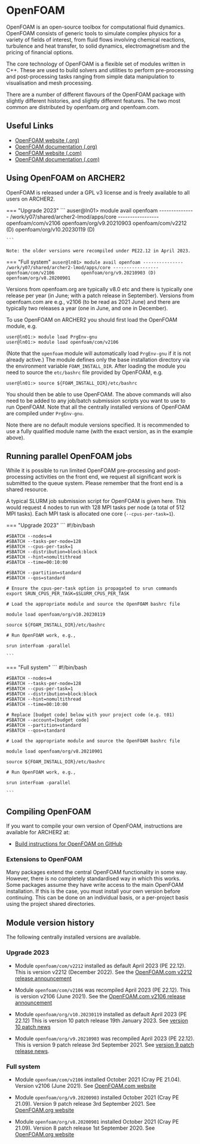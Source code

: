 # OpenFOAM

OpenFOAM is an open-source toolbox for computational fluid dynamics.
OpenFOAM consists of generic tools to simulate complex physics for a
variety of fields of interest, from fluid flows involving chemical
reactions, turbulence and heat transfer, to solid dynamics,
electromagnetism and the pricing of financial options.

The core technology of OpenFOAM is a flexible set of modules written in
C++. These are used to build solvers and utilities to perform
pre-processing and post-processing tasks ranging from simple data
manipulation to visualisation and mesh processing.

There are a number of different flavours of the OpenFOAM package with
slightly different histories, and slightly different features. The two
most common are distributed by openfoam.org and openfoam.com.

## Useful Links

  - [OpenFOAM website (.org)](https://openfoam.org)
  - [OpenFOAM documentation (.org)](https://cfd.direct/openfoam/user-guide/)
  - [OpenFOAM website (.com)](https://www.openfoam.com)
  - [OpenFOAM documentation (.com)](https://www.openfoam.com/documentation/)

## Using OpenFOAM on ARCHER2

OpenFOAM is released under a GPL v3 license and is freely available to
all users on ARCHER2.

=== "Upgrade 2023"
    ```
    auser@ln01> module avail openfoam
    --------------- /work/y07/shared/archer2-lmod/apps/core -----------------
    openfoam/com/v2106        openfoam/org/v9.20210903
    openfoam/com/v2212 (D)    openfoam/org/v10.20230119 (D)

    ```

    Note: the older versions were recompiled under PE22.12 in April 2023.

=== "Full system"
    ```
    auser@ln01> module avail openfoam
    --------------- /work/y07/shared/archer2-lmod/apps/core -----------------
    openfoam/com/v2106          openfoam/org/v9.20210903 (D)
    openfoam/org/v8.20200901
    ```

Versions from openfoam.org are typically v8.0 etc and there is typically
one release per year (in June; with a patch release in September).
Versions from openfoam.com are e.g., v2106 (to be read as 2021 June) and
there are typically two releases a year (one in June, and one in
December).

To use OpenFOAM on ARCHER2 you should first load the OpenFOAM module,
e.g.

```
user@ln01:> module load PrgEnv-gnu
user@ln01:> module load openfoam/com/v2106
```

(Note that the `openfoam` module will automatically load `PrgEnv-gnu`
if it is not already active.)
The module defines only the base installation directory via the
environment variable `FOAM_INSTALL_DIR`. After loading the module you
need to source the `etc/bashrc` file provided by OpenFOAM, e.g.

    user@ln01:> source ${FOAM_INSTALL_DIR}/etc/bashrc

You should then be able to use OpenFOAM. The above commands will also
need to be added to any job/batch submission scripts you want to use to
run OpenFOAM. Note that all the centrally installed versions of OpenFOAM
are compiled under `PrgEnv-gnu`.

Note there are no default module versions specified. It is recommended to
use a fully qualified module name (with the exact version, as in the
example above).

## Running parallel OpenFOAM jobs

While it is possible to run limited OpenFOAM pre-processing and
post-processing activities on the front end, we request all significant
work is submitted to the queue system. Please remember that the front
end is a shared resource.

A typical SLURM job submission script for OpenFOAM is given here. This
would request 4 nodes to run with 128 MPI tasks per node (a total of 512
MPI tasks). Each MPI task is allocated one core (`--cpus-per-task=1`).

=== "Upgrade 2023"
    ```
    #!/bin/bash

    #SBATCH --nodes=4
    #SBATCH --tasks-per-node=128
    #SBATCH --cpus-per-task=1
    #SBATCH --distribution=block:block
    #SBATCH --hint=nomultithread
    #SBATCH --time=00:10:00

    #SBATCH --partition=standard
    #SBATCH --qos=standard

    # Ensure the cpus-per-task option is propagated to srun commands
    export SRUN_CPUS_PER_TASK=$SLURM_CPUS_PER_TASK

    # Load the appropriate module and source the OpenFOAM bashrc file

    module load openfoam/org/v10.20230119

    source ${FOAM_INSTALL_DIR}/etc/bashrc

    # Run OpenFOAM work, e.g.,

    srun interFoam -parallel

    ```


=== "Full system"
    ```
    #!/bin/bash

    #SBATCH --nodes=4
    #SBATCH --tasks-per-node=128
    #SBATCH --cpus-per-task=1
    #SBATCH --distribution=block:block
    #SBATCH --hint=nomultithread
    #SBATCH --time=00:10:00

    # Replace [budget code] below with your project code (e.g. t01)
    #SBATCH --account=[budget code]
    #SBATCH --partition=standard
    #SBATCH --qos=standard

    # Load the appropriate module and source the OpenFOAM bashrc file

    module load openfoam/org/v8.20210901

    source ${FOAM_INSTALL_DIR}/etc/bashrc

    # Run OpenFOAM work, e.g.,

    srun interFoam -parallel

    ```

## Compiling OpenFOAM

If you want to compile your own version of OpenFOAM, instructions are
available for ARCHER2 at:

 - [Build instructions for OpenFOAM on GitHub](https://github.com/hpc-uk/build-instructions/tree/main/apps/OpenFOAM)

### Extensions to OpenFOAM

Many packages extend the central OpenFOAM functionality in some way. However,
there is no
completely standardised way in which this works. Some packages assume
they have write access to the main OpenFOAM installation. If this is
the case, you must install your own version before continuing. This
can be done on an individual basis, or a per-project basis using the
project shared directories.

## Module version history

The following centrally installed versions are available.

### Upgrade 2023

- Module `openfoam/com/v2212` installed as default April 2023 (PE 22.12).
  This is version v2212 (December 2022).
  See the [OpenFOAM.com v2212 release announcement](https://www.openfoam.com/news/main-news/openfoam-v2212)

- Module `openfoam/com/v2106` was recompiled April 2023 (PE 22.12).
  This is version v2106 (June 2021).
  See the [OpenFOAM.com v2106 release announcement](https://www.openfoam.com/news/main-news/openfoam-v2106)

- Module `openfoam/org/v10.20230119` installed as default April 2023 (PE 22.12)
  This is version 10 patch release 19th January 2023.
  See [version 10 patch news](https://openfoam.org/news/v10-patch/)

- Module `openfoam/org/v9.20210903` was recompiled April 2023 (PE 22.12).
  This is version 9 patch release 3rd September 2021.
  See [version 9 patch release news](https://openfoam.org/news/v9-patch/).

### Full system

- Module `openfoam/com/v2106` installed October 2021 (Cray PE 21.04).
  Version v2106 (June 2021).
  See [OpenFOAM.com website](https://www.openfoam.com/news/main-news/openfoam-v2106)

- Module `openfoam/org/v9.20200903` installed October 2021 (Cray PE 21.09).
  Version 9 patch release 3rd September 2021.
  See [OpenFOAM.org website](https://openfoam.org/news/v9-patch/)

- Module `openfoam/org/v8.20200901` installed October 2021 (Cray PE 21.09).
  Version 8 patch release 1st September 2020.
  See [OpenFOAM.org website](https://openfoam.org/news/v8-patch/)
